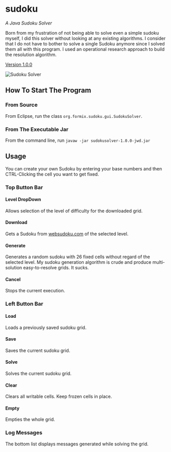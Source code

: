 # sudoku

*A Java Sudoku Solver*

Born from my frustration of not being able to solve even a simple sudoku 
myself, I did this solver without looking at any existing algorithms. I
consider that I do not have to bother to solve a single Sudoku anymore
since I solved them all with this program. I used an operational research
approach to build the resolution algorithm.

[Version 1.0.0](https://github.com/formix/sudoku/releases/tag/1.0.0)

![Sudoku Solver](https://cloud.githubusercontent.com/assets/8600014/10090085/137b2aae-62f9-11e5-8ae3-cda2ca52b1b7.png)

## How To Start The Program

### From Source

From Eclipse, run the class `org.formix.sudoku.gui.SudokuSolver`.

### From The Executable Jar

From the command line, run `javaw -jar sudokusolver-1.0.0-jwd.jar`

## Usage

You can create your own Sudoku by entering your base numbers and then
CTRL-Clicking the cell you want to get fixed.

### Top Button Bar

#### Level DropDown

Allows selection of the level of difficulty for the downloaded grid.

#### Download

Gets a Sudoku from [websudoku.com](http://like.websudoku.com) of the 
selected level.

#### Generate

Generates a random sudoku with 26 fixed cells without regard of the selected 
level. My sudoku generation algorithm is crude and produce multi-solution
easy-to-resolve grids. It sucks.

#### Cancel

Stops the current execution.

### Left Button Bar

#### Load

Loads a previously saved sudoku grid.

#### Save

Saves the current sudoku grid.

#### Solve

Solves the current sudoku grid.

#### Clear

Clears all writable cells. Keep frozen cells in place.

#### Empty

Empties the whole grid.

### Log Messages

The bottom list displays messages generated while solving the grid.
